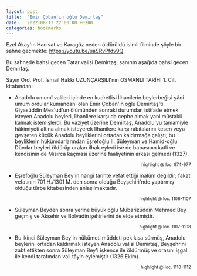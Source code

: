 ```yaml
---
layout: post
title:  "Emir Çoban'ın oğlu Demirtaş"
date:   2022-08-17 22:00:00 +0200
categories: bookmarks
---
```


Ezel Akay'ın Hacivat ve Karagöz neden öldürüldü isimli filminde şöyle bir sahne geçmekte:
<https://youtu.be/uaSRvPfdv9Q>

Bu sahnede bahsi gecen Tatar valisi Demirtaş, sanırım aşağıda bahsi gecen Demirtaş.

Sayın Ord. Prof. İsmail Hakkı UZUNÇARŞILI'nın OSMANLI TARİHİ 1. Cilt kitabından:

* Anadolu umumî valileri içinde en kudretlisi İlhanilerin beylerbeğisi yâni umum ordular kumandanı olan Emir Çoban'ın oğlu Demirtaş'tı. Giyasüddin Mes'ud'un ölümünden sonraki durumdan istifade etmek isteyen Anadolu beyleri, îlhanîlere karşı da cephe almak yani müstakil kalmak istemişlerdi. Bu vaziyet üzerine Demirtaş, Anadolu'yu tamamiyle hâkimiyeti altına almak isteyerek Ilhanilere karşı rabıtalarını kesen veya gevşeten küçük Anadolu beyliklerini ortadan kaldırmağa çalıştı; bu beyliklerin hükümdarlarından Eşrefoğlu II. Süleyman ve Hamid-oğlu Dündar beyleri öldürüp oraları ilhak eyledi ise de babasının katli ve kendisinin de Mısırca kaçması üzerine faaliyetinin arkası gelmedi (1327).

<p style="text-align: right;"><sup>highlight @ loc. 974-977</sup></p>

* Eşrefoğlu Süleyman Bey'in hangi tarihte vefat ettiği malûm değildir; fakat vefatının 701 H./1301 M. den sonra olduğu Beyşehiri'nde yaptırmış olduğu türbe kitabesinden anlaşılmaktadır.

<p style="text-align: right;"><sup>highlight @ loc. 1106-1107</sup></p>

* Süleyman Beyden sonra yerine büyük oğlu Mübarizüddin Mehmed Bey geçmiş ve Akşehir ve Bolvadin şehirlerini de elde etmiştir.

<p style="text-align: right;"><sup>highlight @ loc. 1107-1108</sup></p>

* Bu ikinci Süleyman Bey'in hükümeti müddeti pek kısa sürmüş, Anadolu beylerini ortadan kaldırmak isteyen Anadolu valisi Demirtaş, Beyşehrini zabt ettikten sonra Süleyman Bey'i işkence ile öldürmüş ve orasını işgal ile kendi tarafından vali tâyin eylemiştir (1326 Ekim).

<p style="text-align: right;"><sup>highlight @ loc. 1110-1112</sup></p>

